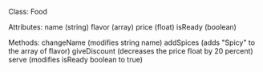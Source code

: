 Class: Food

Attributes:
name (string)
flavor (array)
price (float)
isReady (boolean)

Methods:
changeName (modifies string name)
addSpices (adds "Spicy" to the array of flavor)
giveDiscount (decreases the price float by 20 percent)
serve (modifies isReady boolean to true)
